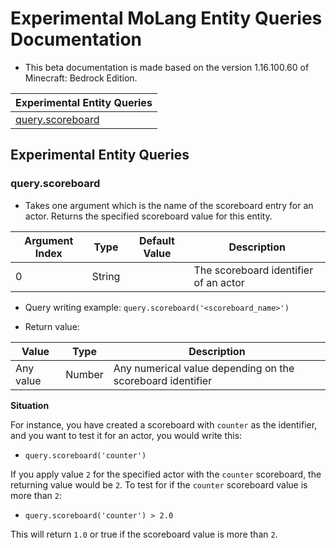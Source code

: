 # Experimental MoLang Entity Queries Documentation </h1>

* This beta documentation is made based on the version 1.16.100.60 of Minecraft: Bedrock Edition.

| Experimental Entity Queries                                                                                                  |
|------------------------------------------------------------------------------------------------------------------------------|
| [query.scoreboard](./experimental_queries.md#queryscoreboard) |
## Experimental Entity Queries

### query.scoreboard
* Takes one argument which is the name of the scoreboard entry for an actor. Returns the specified scoreboard value for this entity.

| Argument Index | Type   | Default Value | Description                               |
|----------------|--------|---------------|-------------------------------------------|
| 0              | String |               | The scoreboard identifier of an actor     |

* Query writing example:
`query.scoreboard('<scoreboard_name>')`

* Return value:

| Value     | Type   | Description                                      |
|-----------|--------|--------------------------------------------------|
| Any value | Number | Any numerical value depending on the scoreboard identifier |


<b> Situation </b><br>

For instance, you have created a scoreboard with `counter` as the identifier, and you want to test it for an actor, you would write this:<br>
- `query.scoreboard('counter')`<br>

If you apply value `2` for the specified actor with the `counter` scoreboard, the returning value would be `2`. To test for if the `counter` scoreboard value is more than `2`:<br>
- `query.scoreboard('counter') > 2.0`<br>

This will return `1.0` or true if the scoreboard value is more than `2`.

